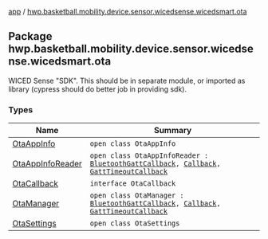 [app](../index.md) / [hwp.basketball.mobility.device.sensor.wicedsense.wicedsmart.ota](.)

## Package hwp.basketball.mobility.device.sensor.wicedsense.wicedsmart.ota

WICED Sense "SDK". This should be in separate module, or imported as library (cypress should do better job in providing sdk).

### Types

| Name | Summary |
|---|---|
| [OtaAppInfo](-ota-app-info/index.md) | `open class OtaAppInfo` |
| [OtaAppInfoReader](-ota-app-info-reader/index.md) | `open class OtaAppInfoReader : `[`BluetoothGattCallback`](https://developer.android.com/reference/android/bluetooth/BluetoothGattCallback.html)`, `[`Callback`](https://developer.android.com/reference/android/os/Handler/Callback.html)`, `[`GattTimeoutCallback`](../hwp.basketball.mobility.device.sensor.wicedsense.util/-gatt-request-manager/-gatt-timeout-callback/index.md) |
| [OtaCallback](-ota-callback/index.md) | `interface OtaCallback` |
| [OtaManager](-ota-manager/index.md) | `open class OtaManager : `[`BluetoothGattCallback`](https://developer.android.com/reference/android/bluetooth/BluetoothGattCallback.html)`, `[`Callback`](https://developer.android.com/reference/android/os/Handler/Callback.html)`, `[`GattTimeoutCallback`](../hwp.basketball.mobility.device.sensor.wicedsense.util/-gatt-request-manager/-gatt-timeout-callback/index.md) |
| [OtaSettings](-ota-settings/index.md) | `open class OtaSettings` |
